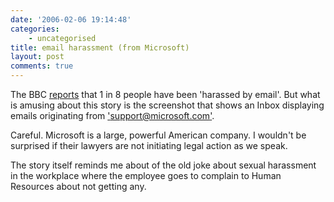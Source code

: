 ```yaml
---
date: '2006-02-06 19:14:48'
categories:
    - uncategorised
title: email harassment (from Microsoft)
layout: post
comments: true
---
```


The BBC [reports](http://news.bbc.co.uk/2/hi/uk_news/4682462.stm) that 1
in 8 people have been 'harassed by email'. But what is amusing about
this story is the screenshot that shows an Inbox displaying emails
originating from
['support@microsoft.com'](mailto:'support@microsoft.com').

Careful. Microsoft is a large, powerful American company. I wouldn't be
surprised if their lawyers are not initiating legal action as we speak.

The story itself reminds me about of the old joke about sexual
harassment in the workplace where the employee goes to complain to Human
Resources about not getting any.
